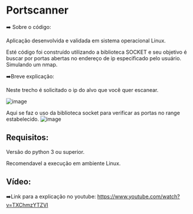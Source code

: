 # Portscanner

➡️ Sobre o código:

Aplicação desenvolvida e validada em sistema operacional Linux.

Esté código foi construído utilizando a biblioteca SOCKET e seu objetivo é buscar por portas abertas no endereço de ip especificado pelo usuário. Simulando um nmap.

➡️Breve explicação:

Neste trecho é solicitado o ip do alvo que você quer escanear.

![image](https://user-images.githubusercontent.com/82810317/136414514-6000b8de-9031-47a4-be44-adb43e005544.png)

Aqui se faz o uso da biblioteca socket para verificar as portas no range estabelecido.
![image](https://user-images.githubusercontent.com/82810317/136414731-5497f4a7-41b5-4b99-a38e-07d1f55b95da.png)

## Requisitos:
Versão do python 3 ou superior.

Recomendavel a execução em ambiente Linux.

## Vídeo:
➡️Link para a explicação no youtube:
https://www.youtube.com/watch?v=TXChmzYTZVI
